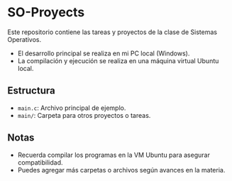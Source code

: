 # SO-Proyects

Este repositorio contiene las tareas y proyectos de la clase de Sistemas Operativos.

- El desarrollo principal se realiza en mi PC local (Windows).
- La compilación y ejecución se realiza en una máquina virtual Ubuntu local.

## Estructura

- `main.c`: Archivo principal de ejemplo.
- `main/`: Carpeta para otros proyectos o tareas.

## Notas

- Recuerda compilar los programas en la VM Ubuntu para asegurar compatibilidad.
- Puedes agregar más carpetas o archivos según avances en la materia.
